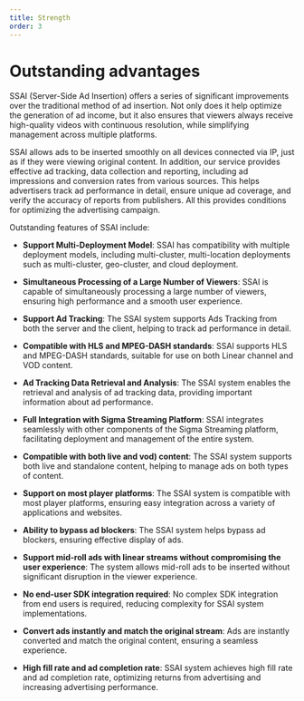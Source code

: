 ```yaml
---
title: Strength
order: 3
---
```


# Outstanding advantages

SSAI (Server-Side Ad Insertion) offers a series of significant improvements over the traditional method of ad insertion. Not only does it help optimize the generation of ad income, but it also ensures that viewers always receive high-quality videos with continuous resolution, while simplifying management across multiple platforms.

SSAI allows ads to be inserted smoothly on all devices connected via IP, just as if they were viewing original content. In addition, our service provides effective ad tracking, data collection and reporting, including ad impressions and conversion rates from various sources. This helps advertisers track ad performance in detail, ensure unique ad coverage, and verify the accuracy of reports from publishers. All this provides conditions for optimizing the advertising campaign.

Outstanding features of SSAI include:

- **Support Multi-Deployment Model**: SSAI has compatibility with multiple deployment models, including multi-cluster, multi-location deployments such as multi-cluster, geo-cluster, and cloud deployment.

- **Simultaneous Processing of a Large Number of Viewers**: SSAI is capable of simultaneously processing a large number of viewers, ensuring high performance and a smooth user experience.

- **Support Ad Tracking**: The SSAI system supports Ads Tracking from both the server and the client, helping to track ad performance in detail.

- **Compatible with HLS and MPEG-DASH standards**: SSAI supports HLS and MPEG-DASH standards, suitable for use on both Linear channel and VOD content.

- **Ad Tracking Data Retrieval and Analysis**: The SSAI system enables the retrieval and analysis of ad tracking data, providing important information about ad performance.

- **Full Integration with Sigma Streaming Platform**: SSAI integrates seamlessly with other components of the Sigma Streaming platform, facilitating deployment and management of the entire system.

- **Compatible with both live and vod) content**: The SSAI system supports both live and standalone content, helping to manage ads on both types of content.

- **Support on most player platforms**: The SSAI system is compatible with most player platforms, ensuring easy integration across a variety of applications and websites.

- **Ability to bypass ad blockers**: The SSAI system helps bypass ad blockers, ensuring effective display of ads.

- **Support mid-roll ads with linear streams without compromising the user experience**: The system allows mid-roll ads to be inserted without significant disruption in the viewer experience.

- **No end-user SDK integration required**: No complex SDK integration from end users is required, reducing complexity for SSAI system implementations.

- **Convert ads instantly and match the original stream**: Ads are instantly converted and match the original content, ensuring a seamless experience.

- **High fill rate and ad completion rate**: SSAI system achieves high fill rate and ad completion rate, optimizing returns from advertising and increasing advertising performance.
